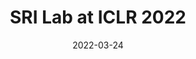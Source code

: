 ---
layout: blogpost
category: meta
subposts: lcifr, prima, dpsniper, silq
title: "SRI Lab at ICLR 2022"
blogpost-authors: "Nikola Jovanović"
date: 2022-03-24
thumbnail: _thumbnails/iclr_logo.svg
usemathjax: false
tldr: >
    The Tenth International Conference on Learning Representations (ICLR 2022) will be held virtually from April 25th through 29th. We are thrilled to share that SRI Lab will present five works at the conference, including one spotlight presentation! In this meta post you can find all relevant information about our work, including presentation times, as well as a dedicated blogpost for each work, presenting it in more detail. We look forward to meeting you at ICLR!
excerpt: >
    SRI Lab will present five works at ICLR 2022! In this meta post we aggregate all content related to our ICLR papers, including links to the conference portal and individual blogposts where you can learn more about the topics we currently focus on.

draft: false
tweet-id: 1447996320741007362
---